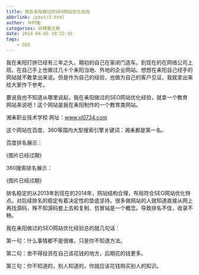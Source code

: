 ```yaml
---
title: 我在耒阳做过的SEO网站优化经验
abbrlink: /post/3.html
author: 许时衡
categories: 旧博客迁移
date: 2014-04-05 19:32:45
tags:
    - SEO
---
```


我在耒阳打拼已经有三年之久，期初的自己在家闭门造车。到现在的在网络公司上班。在自己手上也做过几十个耒阳当地、外地的企业网站。想想在耒阳自己经手的网站就不敢拿出来说。但是作为自己的经验，也做为自己的客户见证，我就拿出来给大家作下参考。

要说我也不知道从哪里说起，我在耒阳做过的SEO网站优化经验，就拿一个教育网站来说吧！这个网站是我在耒阳制作的一个教育类网站。

湘耒职业技术学校  网址：www.xl0734.com

这个网站在百度、360等国内大型搜索引擎关键词：湘耒都是第一名。

百度排名展示：

[](baidu.jpg){图片已经过期}

360搜索排名展示：

[](360.jpg){图片已经过期}

排名稳定的从2013年到现在的2014年，网站结构合理，布局符合SEO网站优化特点。对后续排名的稳定有着决定性的垫底坚持。很多做网站的人就知道直接从网上再找源码，殊不知源码套上去和复制、仿冒站是一个概念。导致排名不佳，收录不畅。

我在耒阳做过的SEO网站优化经验总的就几句话：

第一句：什么事情都不是很难，只是你不知道方法。

第二句：舍不得投资在自己该花钱的地方，后期花的钱更多。

第三句：你不知道的，别人知道的，你就应该花钱购买别人的知识。

